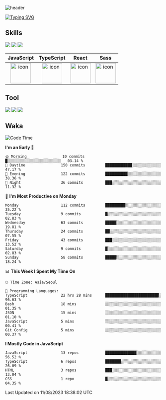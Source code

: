 ![header](https://capsule-render.vercel.app/api?type=waving&color=6994CDEE&text=&animation=twinkling&height=80)

[![Typing SVG](https://readme-typing-svg.demolab.com?font=Alkatra&weight=500&size=45&duration=4000&pause=3&color=6994CDEE&center=false&vCenter=false&multiline=true&repeat=true&width=1000&height=100&lines=Welcome+to+Geonoooo's+GitHub!👋)](https://git.io/typing-svg)



## Skills

<div>
    <img src="https://img.shields.io/badge/html5-E34F26?style=flat&logo=HTML5&logoColor=white"/>
    <img src="https://img.shields.io/badge/css3-1572B6?style=flat&logo=CSS3&logoColor=white"/>
    <img src="https://img.shields.io/badge/styled--components-8D5078?style=flat&logo=styled-components&logoColor=white"/>
  
</div>

|JavaScript|TypeScript|React|Sass|
| :--: | :--: | :--: | :--: |
| <img src="https://techstack-generator.vercel.app/js-icon.svg" alt="icon" width="65" height="65" /> | <img src="https://techstack-generator.vercel.app/ts-icon.svg" alt="icon" width="65" height="65" /> | <img src="https://techstack-generator.vercel.app/react-icon.svg" alt="icon" width="65" height="65" /> | <img src="https://techstack-generator.vercel.app/sass-icon.svg" alt="icon" width="65" height="65" /></div> |


## Tool
<div>
<img src="https://img.shields.io/badge/vsCode-007ACC?style=flat&logo=Visual Studio Code&logoColor=white"/>
<img src="https://img.shields.io/badge/Git-F05032?style=flat&logo=Git&logoColor=white"/> <img src="https://img.shields.io/badge/GitHub-181717?style=flat&logo=GitHub&logoColor=white"/>
</div>


## Waka

  <!--START_SECTION:waka-->
![Code Time](http://img.shields.io/badge/Code%20Time-379%20hrs%2034%20mins-blue)

**I'm an Early 🐤** 

```text
🌞 Morning                10 commits          █░░░░░░░░░░░░░░░░░░░░░░░░   03.14 % 
🌆 Daytime                150 commits         ████████████░░░░░░░░░░░░░   47.17 % 
🌃 Evening                122 commits         ██████████░░░░░░░░░░░░░░░   38.36 % 
🌙 Night                  36 commits          ███░░░░░░░░░░░░░░░░░░░░░░   11.32 % 
```
📅 **I'm Most Productive on Monday** 

```text
Monday                   112 commits         █████████░░░░░░░░░░░░░░░░   35.22 % 
Tuesday                  9 commits           █░░░░░░░░░░░░░░░░░░░░░░░░   02.83 % 
Wednesday                63 commits          █████░░░░░░░░░░░░░░░░░░░░   19.81 % 
Thursday                 24 commits          ██░░░░░░░░░░░░░░░░░░░░░░░   07.55 % 
Friday                   43 commits          ███░░░░░░░░░░░░░░░░░░░░░░   13.52 % 
Saturday                 9 commits           █░░░░░░░░░░░░░░░░░░░░░░░░   02.83 % 
Sunday                   58 commits          █████░░░░░░░░░░░░░░░░░░░░   18.24 % 
```


📊 **This Week I Spent My Time On** 

```text
🕑︎ Time Zone: Asia/Seoul

💬 Programming Languages: 
TypeScript               22 hrs 28 mins      ████████████████████████░   96.63 % 
Bash                     18 mins             ░░░░░░░░░░░░░░░░░░░░░░░░░   01.35 % 
JSON                     15 mins             ░░░░░░░░░░░░░░░░░░░░░░░░░   01.10 % 
JavaScript               5 mins              ░░░░░░░░░░░░░░░░░░░░░░░░░   00.41 % 
Git Config               5 mins              ░░░░░░░░░░░░░░░░░░░░░░░░░   00.37 % 
```

**I Mostly Code in JavaScript** 

```text
JavaScript               13 repos            ██████████████░░░░░░░░░░░   56.52 % 
TypeScript               6 repos             ███████░░░░░░░░░░░░░░░░░░   26.09 % 
HTML                     3 repos             ███░░░░░░░░░░░░░░░░░░░░░░   13.04 % 
CSS                      1 repo              █░░░░░░░░░░░░░░░░░░░░░░░░   04.35 % 
```




 Last Updated on 11/08/2023 18:38:02 UTC
<!--END_SECTION:waka-->





